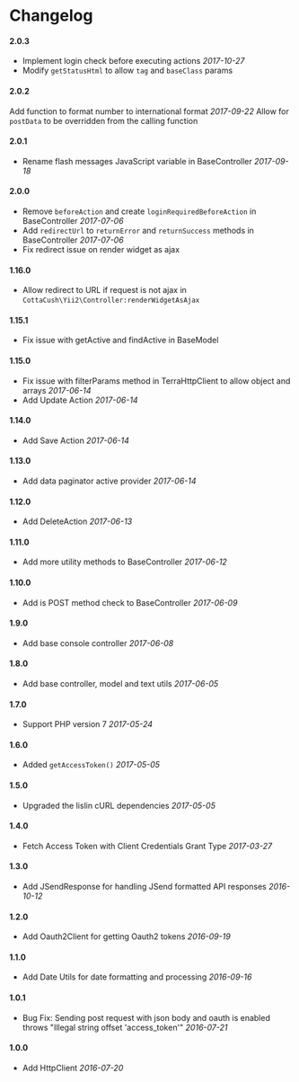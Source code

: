# Changelog

#### 2.0.3
* Implement login check before executing actions                *2017-10-27*
* Modify `getStatusHtml` to allow `tag` and `baseClass` params

#### 2.0.2
Add function to format number to international format           *2017-09-22*
Allow for `postData` to be overridden from the calling function

#### 2.0.1
* Rename flash messages JavaScript variable in BaseController   *2017-09-18*


#### 2.0.0

* Remove `beforeAction` and create `loginRequiredBeforeAction` in BaseController *2017-07-06*
* Add `redirectUrl` to `returnError` and `returnSuccess` methods in BaseController *2017-07-06*
* Fix redirect issue on render widget as ajax

#### 1.16.0

* Allow redirect to URL if request is not ajax in `CottaCush\Yii2\Controller:renderWidgetAsAjax`

#### 1.15.1

* Fix issue with getActive and findActive in BaseModel


#### 1.15.0

* Fix issue with filterParams method in TerraHttpClient to allow object and arrays *2017-06-14*
* Add Update Action *2017-06-14*


#### 1.14.0

* Add Save Action *2017-06-14*


#### 1.13.0

* Add data paginator active provider *2017-06-14*

#### 1.12.0

* Add DeleteAction *2017-06-13*


#### 1.11.0

* Add more utility methods to BaseController *2017-06-12*

#### 1.10.0

* Add is POST method check to BaseController *2017-06-09*


#### 1.9.0

* Add base console controller *2017-06-08*

#### 1.8.0

* Add base controller, model and text utils *2017-06-05*

#### 1.7.0

* Support PHP version 7 *2017-05-24*

#### 1.6.0

* Added `getAccessToken()` *2017-05-05*

#### 1.5.0

* Upgraded the lislin cURL dependencies *2017-05-05*

#### 1.4.0

* Fetch Access Token with Client Credentials Grant Type *2017-03-27*


#### 1.3.0

* Add JSendResponse for handling JSend formatted API responses *2016-10-12*


#### 1.2.0

* Add Oauth2Client for getting Oauth2 tokens *2016-09-19*


#### 1.1.0
* Add Date Utils for date formatting and processing *2016-09-16*

#### 1.0.1

* Bug Fix: Sending post request with json body and oauth is enabled throws "Illegal string offset 'access_token'" *2016-07-21*

#### 1.0.0

* Add HttpClient *2016-07-20*